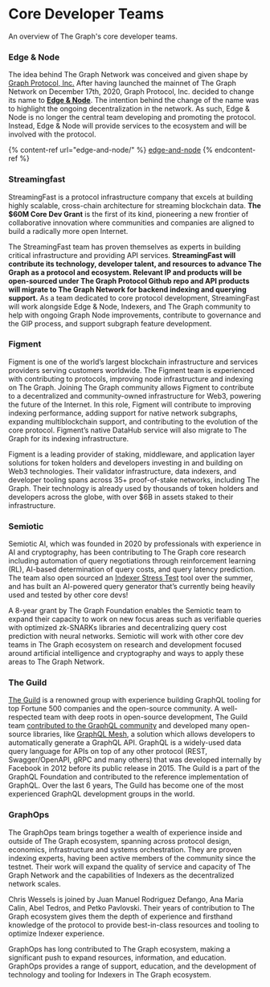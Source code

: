 # Core Developer Teams

An overview of The Graph's core developer teams.

### Edge & Node

The idea behind The Graph Network was conceived and given shape by [Graph Protocol, Inc.](edge-and-node/graph-protocol-inc..md) After having launched the mainnet of The Graph Network on December 17th, 2020, Graph Protocol, Inc. decided to change its name to [**Edge & Node**](https://edgeandnode.com/). The intention behind the change of the name was to highlight the ongoing decentralization in the network. As such, Edge & Node is no longer the central team developing and promoting the protocol. Instead, Edge & Node will provide services to the ecosystem and will be involved with the protocol.

{% content-ref url="edge-and-node/" %}
[edge-and-node](edge-and-node/)
{% endcontent-ref %}

### Streamingfast

StreamingFast is a protocol infrastructure company that excels at building highly scalable, cross-chain architecture for streaming blockchain data. **The $60M Core Dev Grant** is the first of its kind, pioneering a new frontier of collaborative innovation where communities and companies are aligned to build a radically more open Internet.

The StreamingFast team has proven themselves as experts in building critical infrastructure and providing API services. **StreamingFast will contribute its technology, developer talent, and resources to advance The Graph as a protocol and ecosystem. Relevant IP and products will be open-sourced under The Graph Protocol Github repo and API products will migrate to The Graph Network for backend indexing and querying support.** As a team dedicated to core protocol development, StreamingFast will work alongside Edge & Node, Indexers, and The Graph community to help with ongoing Graph Node improvements, contribute to governance and the GIP process, and support subgraph feature development.

### Figment

Figment is one of the world’s largest blockchain infrastructure and services providers serving customers worldwide. The Figment team is experienced with contributing to protocols, improving node infrastructure and indexing on The Graph. Joining The Graph community allows Figment to contribute to a decentralized and community-owned infrastructure for Web3, powering the future of the Internet. In this role, Figment will contribute to improving indexing performance, adding support for native network subgraphs, expanding multiblockchain support, and contributing to the evolution of the core protocol. Figment’s native DataHub service will also migrate to The Graph for its indexing infrastructure.&#x20;

Figment is a leading provider of staking, middleware, and application layer solutions for token holders and developers investing in and building on Web3 technologies. Their validator infrastructure, data indexers, and developer tooling spans across 35+ proof-of-stake networks, including The Graph. Their technology is already used by thousands of token holders and developers across the globe, with over $6B in assets staked to their infrastructure.

### Semiotic

Semiotic AI, which was founded in 2020 by professionals with experience in AI and cryptography, has been contributing to The Graph core research including automation of query negotiations through reinforcement learning (RL), AI-based determination of query costs, and query latency prediction. The team also open sourced an [Indexer Stress Test](https://forum.thegraph.com/t/indexer-stress-test-tool-release/2119) tool over the summer, and has built an AI-powered query generator that’s currently being heavily used and tested by other core devs!

A 8-year grant by The Graph Foundation enables the Semiotic team to expand their capacity to work on new focus areas such as verifiable queries with optimized zk-SNARKs libraries and decentralizing query cost prediction with neural networks. Semiotic will work with other core dev teams in The Graph ecosystem on research and development focused around artificial intelligence and cryptography and ways to apply these areas to The Graph Network.

### The Guild

[The Guild](https://the-guild.dev/) is a renowned group with experience building GraphQL tooling for top Fortune 500 companies and the open-source community. A well-respected team with deep roots in open-source development, The Guild team [contributed to the GraphQL community](https://the-guild.dev/blog) and developed many open-source libraries, like [GraphQL Mesh](https://the-guild.dev/blog/graphql-mesh), a solution which allows developers to automatically generate a GraphQL API. GraphQL is a widely-used data query language for APIs on top of any other protocol (REST, Swagger/OpenAPI, gRPC and many others) that was developed internally by Facebook in 2012 before its public release in 2015. The Guild is a part of the GraphQL Foundation and contributed to the reference implementation of GraphQL. Over the last 6 years, The Guild has become one of the most experienced GraphQL development groups in the world.

### GraphOps

The GraphOps team brings together a wealth of experience inside and outside of The Graph ecosystem, spanning across protocol design, economics, infrastructure and systems orchestration. They are proven indexing experts, having been active members of the community since the testnet. Their work will expand the quality of service and capacity of The Graph Network and the capabilities of Indexers as the decentralized network scales.

Chris Wessels is joined by Juan Manuel Rodriguez Defango, Ana Maria Calin, Abel Tedros, and Petko Pavlovski. Their years of contribution to The Graph ecosystem gives them the depth of experience and firsthand knowledge of the protocol to provide best-in-class resources and tooling to optimize Indexer experience.

GraphOps has long contributed to The Graph ecosystem, making a significant push to expand resources, information, and education. GraphOps provides a range of support, education, and the development of technology and tooling for Indexers in The Graph ecosystem.









###
